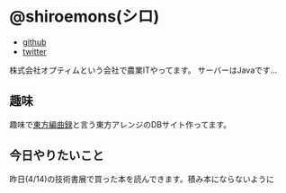 # @shiroemons(シロ)

- [github](https://github.com/shiroemons)
- [twitter](https://twitter.com/shiroemons)

株式会社オプティムという会社で農業ITやってます。
サーバーはJavaです...

## 趣味

趣味で[東方編曲録](https://touhou.arrangement-chronicle.com/)と言う東方アレンジのDBサイト作ってます。

## 今日やりたいこと

昨日(4/14)の技術書展で買った本を読んできます。積み本にならないように

